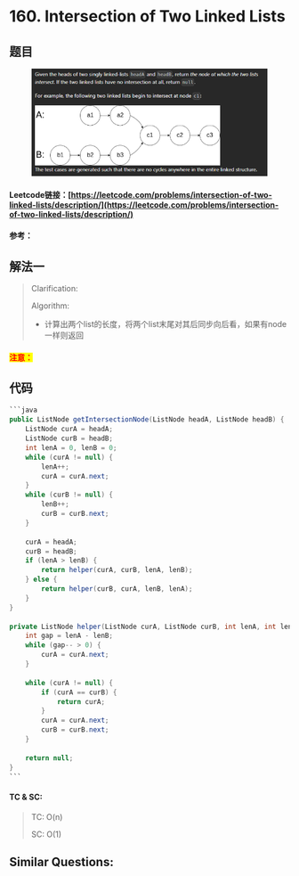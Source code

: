 # 160. Intersection of Two Linked Lists

## 题目

<figure><img src="../../.gitbook/assets/image (5) (1) (1).png" alt=""><figcaption></figcaption></figure>

#### Leetcode链接：[https://leetcode.com/problems/intersection-of-two-linked-lists/description/](https://leetcode.com/problems/intersection-of-two-linked-lists/description/)

#### 参考：

## 解法一

> Clarification:&#x20;
>
> Algorithm:&#x20;
>
> * 计算出两个list的长度，将两个list末尾对其后同步向后看，如果有node一样则返回

#### <mark style="color:red;">注意：</mark>

## 代码

````java
```java
public ListNode getIntersectionNode(ListNode headA, ListNode headB) {
    ListNode curA = headA;
    ListNode curB = headB;
    int lenA = 0, lenB = 0;
    while (curA != null) {
        lenA++;
        curA = curA.next;
    }
    while (curB != null) {
        lenB++;
        curB = curB.next;
    }

    curA = headA;
    curB = headB;
    if (lenA > lenB) {
        return helper(curA, curB, lenA, lenB);
    } else {
        return helper(curB, curA, lenB, lenA);
    }
}

private ListNode helper(ListNode curA, ListNode curB, int lenA, int lenB) {
    int gap = lenA - lenB;
    while (gap-- > 0) {
        curA = curA.next;
    }

    while (curA != null) {
        if (curA == curB) {
            return curA;
        }
        curA = curA.next;
        curB = curB.next;
    }

    return null;
}
```
````

#### TC & SC:&#x20;

> TC: O(n)
>
> SC: O(1)

## **Similar Questions:**&#x20;
